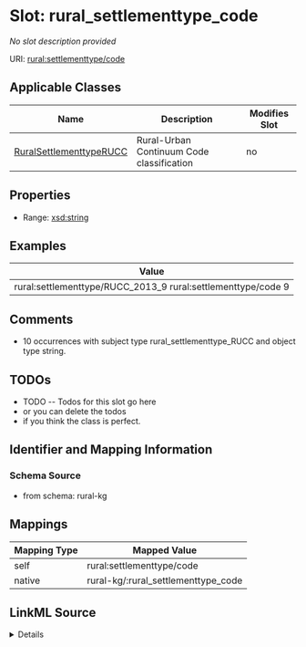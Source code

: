 

# Slot: rural_settlementtype_code


_No slot description provided_





URI: [rural:settlementtype/code](http://sail.ua.edu/ruralkg/settlementtype/code)



<!-- no inheritance hierarchy -->





## Applicable Classes

| Name | Description | Modifies Slot |
| --- | --- | --- |
| [RuralSettlementtypeRUCC](../classes/RuralSettlementtypeRUCC.md) | Rural-Urban Continuum Code classification |  no  |







## Properties

* Range: [xsd:string](http://www.w3.org/2001/XMLSchema#string)






## Examples

| Value |
| --- |
| rural:settlementtype/RUCC_2013_9 rural:settlementtype/code 9 |

## Comments

* 10 occurrences with subject type rural_settlementtype_RUCC and object type string.

## TODOs

* TODO -- Todos for this slot go here
* or you can delete the todos
* if you think the class is perfect.

## Identifier and Mapping Information







### Schema Source


* from schema: rural-kg




## Mappings

| Mapping Type | Mapped Value |
| ---  | ---  |
| self | rural:settlementtype/code |
| native | rural-kg/:rural_settlementtype_code |




## LinkML Source

<details>
```yaml
name: rural_settlementtype_code
description: No slot description provided
todos:
- TODO -- Todos for this slot go here
- or you can delete the todos
- if you think the class is perfect.
comments:
- 10 occurrences with subject type rural_settlementtype_RUCC and object type string.
examples:
- value: rural:settlementtype/RUCC_2013_9 rural:settlementtype/code 9
from_schema: rural-kg
rank: 1000
slot_uri: rural:settlementtype/code
alias: rural_settlementtype_code
domain_of:
- rural_settlementtype_RUCC
range: string

```
</details>